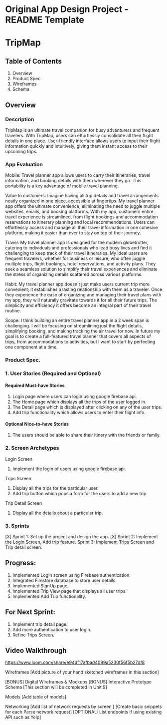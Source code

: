# Original App Design Project - README Template
# TripMap

## Table of Contents
1. Overview
2. Product Spec
3. Wireframes
4. Schema


## Overview
### Description
TripMap is an ultimate travel companion for busy adventurers and frequent travelers. With TripMap, users can effortlessly consolidate all their flight details in one place. User-friendly interface allows users to input their flight information quickly and intuitively, giving them instant access to their upcoming trips.


### App Evaluation

Mobile:
Travel planner app allows users to carry their itineraries, travel information, and booking details with them wherever they go. This portability is a key advantage of mobile travel planning.

Value to customers:
Imagine having all trip details and travel arrangements neatly organized in one place, accessible at fingertips. My travel planner app offers the ultimate convenience, eliminating the need to juggle multiple websites, emails, and booking platforms. With my app, customers entire travel experience is streamlined, from flight bookings and accommodation reservations to itinerary planning and local recommendations. Users can effortlessly access and manage all their travel information in one cohesive platform, making it easier than ever to stay on top of their journey.

Travel:
My travel planner app is designed for the modern globetrotter, catering to individuals and professionals who lead busy lives and find it challenging to keep track of their travel itineraries. My ideal users are frequent travelers, whether for business or leisure, who often juggle multiple trips, flight bookings, hotel reservations, and activity plans. They seek a seamless solution to simplify their travel experiences and eliminate the stress of organizing details scattered across various platforms.

Habit:
My travel planner app doesn't just make users current trip more convenient; it establishes a lasting relationship with them as a traveler. Once they experience the ease of organizing and managing their travel plans with my app, they will naturally gravitate towards it for all their future trips. The simplicity and efficiency it offers become an integral part of their travel routine.

Scope:
I think building an entire travel planner app in a 2 week span is challenging. I will be focusing on streamlining just the flight details, simplifying booking, and making tracking the air travel for now. In future my goal is to create a full-featured travel planner that covers all aspects of trips, from accommodations to activities, but I want to start by perfecting one component at a time.

### Product Spec.
### 1. User Stories (Required and Optional)
#### Required Must-have Stories
1. Login page where users can login using google firebase api.
2. The Home page which displays all the trips of the user logged in.
3. The Detail page which is displayed after clicking on any of the user trips.
4. Add trip functionality which allows users to enter their flight info.

#### Optional Nice-to-have Stories
1. The users should be able to share their itinery with the friends or family.

### 2. Screen Archetypes
Login Screen
1. Implement the login of users using google firebase api.

Trips Screen
1. Display all the trips for the particular user.
2. Add trip button which pops a form for the users to add a new trip.

Trip Detail Screen
1. Display all the details about a particular trip.

### 3. Sprints
[X] Sprint 1: Set up the project and design the app.
[X] Sprint 2: Implement the Login Screen, Add trip feature.
Sprint 3: Implement Trips Screen and Trip detail screen.

## Progress:
1. Implemented Login screen using Firebase authentication.
2. Integrated Firestore database to store user details.
3. Implemented SignUp page.
4. Implemented Trip View page that displays all user trips.
5. Implemented Add Trip functionality.

## For Next Sprint:
1. Implement trip detail page.
2. Add more authentication to user login.
3. Refine Trips Screen.

## Video Walkthrough
https://www.loom.com/share/e94df17afbad4099a5230f56f5b27df8

Wireframes
[Add picture of your hand sketched wireframes in this section] 

[BONUS] Digital Wireframes & Mockups
[BONUS] Interactive Prototype
Schema
[This section will be completed in Unit 9]

Models
[Add table of models]

Networking
[Add list of network requests by screen ]
[Create basic snippets for each Parse network request]
[OPTIONAL: List endpoints if using existing API such as Yelp]
